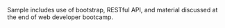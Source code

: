 Sample includes use of bootstrap, RESTful API, and material discussed at the end of web developer bootcamp.  
